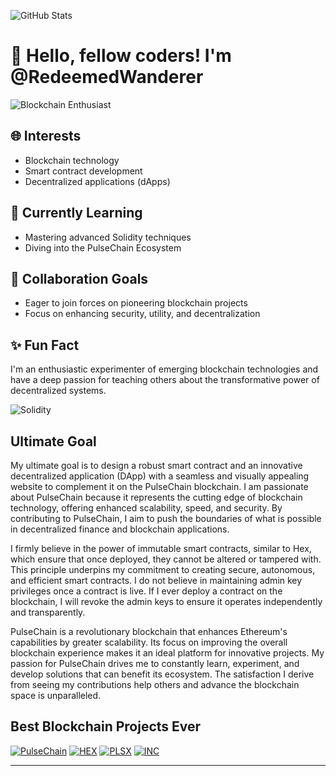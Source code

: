 ![GitHub Stats](https://github-readme-stats.vercel.app/api?username=RedeemedWanderer&show_icons=true&theme=dark)

# 👋 Hello, fellow coders! I'm @RedeemedWanderer

![Blockchain Enthusiast](https://img.shields.io/badge/Blockchain%20Enthusiast-123456?style=for-the-badge&logo=blockchain&logoColor=white)

## 🌐 Interests
- Blockchain technology
- Smart contract development
- Decentralized applications (dApps)

## 🚀 Currently Learning
- Mastering advanced Solidity techniques
- Diving into the PulseChain Ecosystem

## 🤝 Collaboration Goals
- Eager to join forces on pioneering blockchain projects
- Focus on enhancing security, utility, and decentralization

## ✨ Fun Fact
I'm an enthusiastic experimenter of emerging blockchain technologies and have a deep passion for teaching others about the transformative power of decentralized systems.

![Solidity](https://img.shields.io/badge/Solidity-363636?style=for-the-badge&logo=solidity&logoColor=white)

## Ultimate Goal
My ultimate goal is to design a robust smart contract and an innovative decentralized application (DApp) with a seamless and visually appealing website to complement it on the PulseChain blockchain. I am passionate about PulseChain because it represents the cutting edge of blockchain technology, offering enhanced scalability, speed, and security. By contributing to PulseChain, I aim to push the boundaries of what is possible in decentralized finance and blockchain applications.

I firmly believe in the power of immutable smart contracts, similar to Hex, which ensure that once deployed, they cannot be altered or tampered with. This principle underpins my commitment to creating secure, autonomous, and efficient smart contracts. I do not believe in maintaining admin key privileges once a contract is live. If I ever deploy a contract on the blockchain, I will revoke the admin keys to ensure it operates independently and transparently.

PulseChain is a revolutionary blockchain that enhances Ethereum's capabilities by greater scalability. Its focus on improving the overall blockchain experience makes it an ideal platform for innovative projects. My passion for PulseChain drives me to constantly learn, experiment, and develop solutions that can benefit its ecosystem. The satisfaction I derive from seeing my contributions help others and advance the blockchain space is unparalleled.

## Best Blockchain Projects Ever
[![PulseChain](https://img.shields.io/badge/PulseChain-3b0a45?style=for-the-badge&logo=PulseChain&logoColor=white)](https://pulsechain.com)
[![HEX](https://img.shields.io/badge/HEX-FF7F00?style=for-the-badge&logo=Hex&logoColor=white)](https://hex.com)
[![PLSX](https://img.shields.io/badge/PLSX-FF0000?style=for-the-badge&logo=PLSX&logoColor=white)](https://pulsex.com)
[![INC](https://img.shields.io/badge/INC-00FF00?style=for-the-badge&logo=INC&logoColor=white)](https://infinitecrypto.com)

---

<!---
RedeemedWanderer/RedeemedWanderer is a ✨ special ✨ repository because its `README.md` (this file) appears on your GitHub profile.
You can click the Preview link to take a look at your changes.
--->
